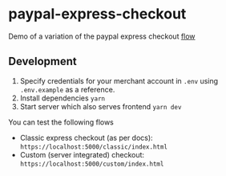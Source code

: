 # paypal-express-checkout
Demo of a variation of the paypal express checkout [flow](https://developer.paypal.com/docs/classic/express-checkout/ec_api_flow/)

## Development

1. Specify credentials for your merchant account in `.env` using `.env.example` as a reference.
2. Install dependencies `yarn`
3. Start server which also serves frontend `yarn dev`

You can test the following flows
* Classic express checkout (as per docs): `https://localhost:5000/classic/index.html`
* Custom (server integrated) checkout: `https://localhost:5000/custom/index.html`
